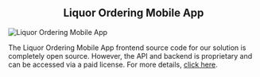 <h2 style="text-align:center">Liquor Ordering Mobile App </h2>

![Liquor Ordering Mobile App](https://admin.ninjascode.com/wp-content/uploads/2025/repoImages/Gray/liquor%20ordering%20mobile%20app.webp) 

The Liquor Ordering Mobile App frontend source code for our solution is completely open source. However, the API and backend is proprietary and can be accessed via a paid license. For more details, <a href="https://enatega.com/?utm_source=github&utm_medium=repo&utm_campaign=gary-liquor-ordering-mobile-app" target="_blank">click here</a>.
